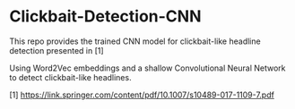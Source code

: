 # Clickbait-Detection-CNN

This repo provides the trained CNN model for clickbait-like headline detection presented in [1]

Using Word2Vec embeddings and a shallow Convolutional Neural Network to detect clickbait-like headlines.

[1] https://link.springer.com/content/pdf/10.1007/s10489-017-1109-7.pdf
